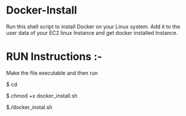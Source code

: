 # Docker-Install
Run this shell script to install Docker on your Linux system. Add it to the user data of your EC2 linux Instance and get docker installed Instance.
# RUN Instructions :- 

Make the file executable and then run 

$ cd <file location>

$ chmod +x docker_install.sh

$./docker_instal.sh
